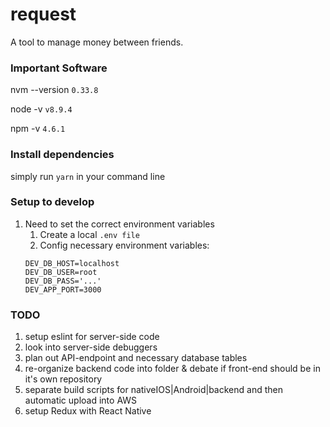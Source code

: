 # request
A tool to manage money between friends.


### Important Software
nvm --version `0.33.8`

node -v `v8.9.4`

npm -v `4.6.1`

### Install dependencies
simply run `yarn` in your command line

### Setup to develop
1. Need to set the correct environment variables
    1. Create a local `.env file`
    2. Config necessary environment variables:
    ```
    DEV_DB_HOST=localhost
    DEV_DB_USER=root
    DEV_DB_PASS='...'
    DEV_APP_PORT=3000
    ```



### TODO
1. setup eslint for server-side code
2. look into server-side debuggers
3. plan out API-endpoint and necessary database tables
4. re-organize backend code into folder & debate if front-end should be in it's own repository
5. separate build scripts for nativeIOS|Android|backend and then automatic upload into AWS
6. setup Redux with React Native

